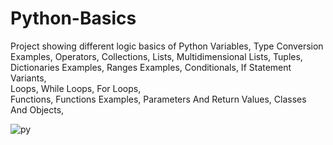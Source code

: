 # Python-Basics
Project showing different logic basics of Python
  Variables, 
  Type Conversion Examples, 
  Operators, 
  Collections, 
  Lists, 
  Multidimensional Lists, 
  Tuples, 
  Dictionaries Examples, 
  Ranges Examples, 
  Conditionals, 
  If Statement Variants,  
  Loops, 
  While Loops, 
  For Loops,  
  Functions, 
  Functions Examples, 
  Parameters And Return Values, 
  Classes And Objects, 

  
![py](https://github.com/EmmetOneT/Python-Basics/assets/78142923/36b0304f-7bb9-46e2-9174-3d56706a273f)
